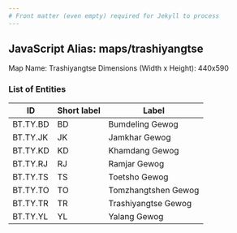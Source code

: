 ```yaml
---
# Front matter (even empty) required for Jekyll to process
---
```


## JavaScript Alias: maps/trashiyangtse

Map Name: Trashiyangtse
Dimensions (Width x Height): 440x590

### List of Entities

ID | Short label | Label
---|---|---|
BT.TY.BD|BD|Bumdeling Gewog
BT.TY.JK|JK|Jamkhar Gewog
BT.TY.KD|KD|Khamdang Gewog
BT.TY.RJ|RJ|Ramjar Gewog
BT.TY.TS|TS|Toetsho Gewog
BT.TY.TO|TO|Tomzhangtshen Gewog
BT.TY.TR|TR|Trashiyangtse Gewog
BT.TY.YL|YL|Yalang Gewog